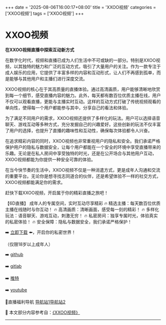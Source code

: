 +++
date = '2025-08-06T16:00:17+08:00'
title = 'XXOO视频'
categories = ['XXOO视频']
tags = ['XXOO视频']
+++

# XXOO视频

**在XXOO视频直播中探索互动新方式**

在数字化时代，视频和直播已成为人们生活中不可或缺的一部分。特别是XXOO视频，以其独特的魅力和广泛的互动方式，吸引了大量用户的关注。作为一款专注于成人娱乐的应用，它提供了丰富多样的内容和互动形式，让人们不再感到孤单，而是能够与其他用户和主播们进行深度交流。

XXOO视频的核心在于其高质量的直播体验。通过高清画质，用户能够清晰地欣赏到每一个细节，感受直播内容的魅力。此外，每天都有数百位优质主播在线，用户不仅可以观看直播，更能与主播实时互动。这样的互动方式打破了传统视频观看的单向性，使得每一个用户都能参与其中，分享自己的看法和体验。

为了满足不同用户的需求，XXOO视频还提供了多样化的玩法。用户可以选择语音聊天、游戏互动等多种方式，充分发掘自己的兴趣爱好。这些创新的玩法不仅丰富了用户的选择，也提升了直播的趣味性和互动性，确保每次体验都令人兴奋。

在追求精彩内容的同时，XXOO视频也非常重视用户的隐私和安全。我们承诺严格保护用户的隐私与数据安全，让每个用户都能在一个安全的环境中享受直播带来的乐趣。无论是在私人房间中享受独特的时光，还是在公开场合与其他用户互动，XXOO视频都能为你提供一种安全可靠的体验。

在当今快节奏的生活中，XXOO视频不仅是一种消遣方式，更是成年人沟通和交流的重要平台。无论你是想寻找志同道合的伙伴，还是希望体验不一样的社交方式，XXOO视频都能满足你的需求。

赶快下载XXOO视频，开启属于你的精彩直播之旅吧！

【6D直播】
成年人的专属空间，实时互动尽享精彩
🔥 精选主播：每天数百位优质主播在线随时与你互动！
🔥 高清画质：清晰画面，感受每一刻的精彩！
🔥 多样化玩法：语音聊天、游戏互动，刺激无穷！
🔥 私密房间：独享专属时光，体验真实的私密体验！
🔥 安全保障：隐私与数据安全，我们承诺严格保护！

➡️ [立即下载](https://down123.s3.ap-east-1.amazonaws.com/down/down.html?channelCode=blog) ⬅️，开启你的私密世界！

（仅限18岁以上成年人）

➡️ [github](https://aldult-live.github.io/)

➡️ [gitlab](https://seo-09598d.gitlab.io/)

➡️ [推特](https://x.com/wegame33)

➡️ [youtube](https://www.youtube.com/@6Dlive)

🔞直播福利导航 [导航站1](https://webstack-86085a.gitlab.io/)[导航站2](https://onlygit123-2.github.io/)


📘 本文部分内容参考自：[《XXOO视频》](https://github.com/bantangzhibo66688/live)

---
